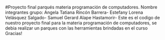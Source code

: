 #Proyecto final parqués materia programación de computadores.
Nombre integrantes grupo:
Angela Tatiana Rincón Barrera-
Estefany Lorena Velásquez Salgado- 
Samuel Gerard Alape Hastamorir-
Este es el codigo de  nuestro proyecto final para la materia programación de computadores, se debia realizar un parques con las herramientas brindadas en el curso
Gracias!
